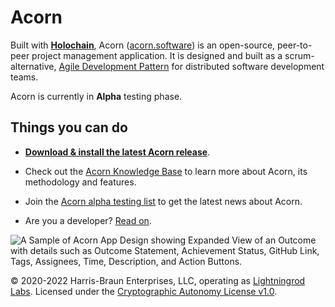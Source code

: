 # Acorn

Built with [**Holochain**](https://www.holochain.org/), Acorn ([acorn.software](https://acorn.software)) is an open-source, peer-to-peer project management application. It is designed and built as a scrum-alternative, [Agile Development Pattern](https://en.wikipedia.org/wiki/Agile_software_development) for distributed software development teams. 

Acorn is currently in **Alpha** testing phase.

## Things you can do

- [**Download & install the latest Acorn release**](https://github.com/lightningrodlabs/acorn/releases/tag/v2.0.0-alpha).

- Check out the [Acorn Knowledge Base](https://docs.acorn.software) to learn more about Acorn, its methodology and features.

- Join the [Acorn alpha testing list](https://forms.gle/Ani18rJhDuAGv9LQ8) to get the latest news about Acorn.

- Are you a developer? [Read on](./DEVELOPERS.md).


![A Sample of Acorn App Design showing Expanded View of an Outcome with details such as Outcome Statement, Achievement Status, GitHub Link, Tags, Assignees, Time, Description, and Action Buttons.](https://github.com/lightningrodlabs/acorn/blob/main/acorn-design-sample-june2022.png)


© 2020-2022 Harris-Braun Enterprises, LLC, operating as [Lightningrod Labs](https://lightningrodlabs.org). Licensed under the [Cryptographic Autonomy License v1.0](https://opensource.org/licenses/CAL-1.0).
